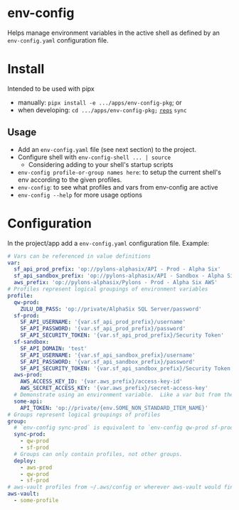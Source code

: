 env-config
==========

Helps manage environment variables in the active shell as defined by an `env-config.yaml`
configuration file.


# Install

Intended to be used with pipx

- manually: `pipx install -e .../apps/env-config-pkg`; or
- when developing: `cd .../apps/env-config-pkg;` [`reqs`](../reqs-pkg/) `sync`


## Usage

- Add an `env-config.yaml` file (see next section) to the project.
- Configure shell with `env-config-shell ... | source`
    - Considering adding to your shell's startup scripts
- `env-config profile-or-group names here`: to setup the current shell's env according to the given
  profiles.
- `env-config`: to see what profiles and vars from env-config are active
- `env-config --help` for more usage options


# Configuration

In the project/app add a `env-config.yaml` configuration file.  Example:

```yaml
# Vars can be referenced in value definitions
var:
  sf_api_prod_prefix: 'op://pylons-alphasix/API - Prod - Alpha Six'
  sf_api_sandbox_prefix: 'op://pylons-alphasix/API - Sandbox - Alpha Six'
  aws_prefix: 'op://pylons-alphasix/Pylons - Prod - Alpha Six AWS'
# Profiles represent logical groupings of environment variables
profile:
  qw-prod:
    ZULU_DB_PASS: 'op://private/AlphaSix SQL Server/password'
  sf-prod:
    SF_API_USERNAME: '{var.sf_api_prod_prefix}/username'
    SF_API_PASSWORD: '{var.sf_api_prod_prefix}/password'
    SF_API_SECURITY_TOKEN: '{var.sf_api_prod_prefix}/Security Token'
  sf-sandbox:
    SF_API_DOMAIN: 'test'
    SF_API_USERNAME: '{var.sf_api_sandbox_prefix}/username'
    SF_API_PASSWORD: '{var.sf_api_sandbox_prefix}/password'
    SF_API_SECURITY_TOKEN: '{var.sf_api_sandbox_prefix}/Security Token'
  aws-prod:
    AWS_ACCESS_KEY_ID: '{var.aws_prefix}/access-key-id'
    AWS_SECRET_ACCESS_KEY: '{var.aws_prefix}/secret-access-key'
  # Demonstrate using an environment variable.  Like a var but from the current environment.
  some-api:
    API_TOKEN: 'op://private/{env.SOME_NON_STANDARD_ITEM_NAME}'
# Groups represent logical groupings of profiles
group:
  # `env-config sync-prod` is equivalent to `env-config qw-prod sf-prod`
  sync-prod:
    - qw-prod
    - sf-prod
  # Groups can only contain profiles, not other groups.
  deploy:
    - aws-prod
    - qw-prod
    - sf-prod
# aws-vault profiles from ~/.aws/config or wherever aws-vault would find them.
aws-vault:
  - some-profile
```
